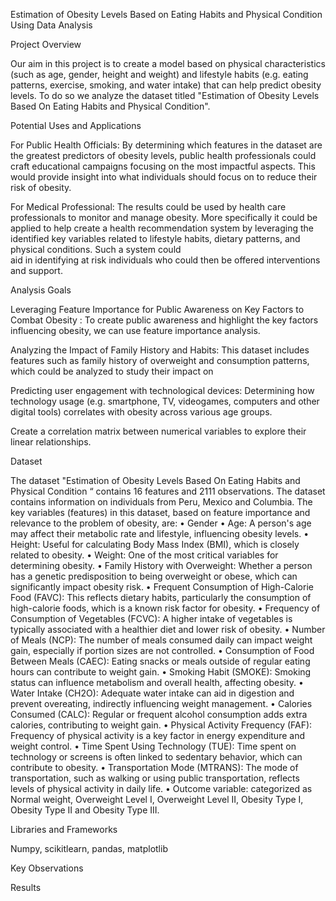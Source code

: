

Estimation of Obesity Levels Based on Eating Habits and Physical Condition Using Data Analysis

Project Overview

Our aim in this project is to create a model based on physical characteristics (such as age, gender, height and weight) and lifestyle habits (e.g. eating patterns, exercise, 
smoking, and water intake) that can help predict obesity levels. To do so we analyze the dataset titled  "Estimation of Obesity Levels Based On Eating Habits and 
Physical Condition".   


Potential Uses and Applications

For Public Health Officials: By determining which features in the dataset are the greatest predictors of obesity levels, public health professionals could craft 
educational campaigns focusing on the most impactful aspects. This would provide insight into what individuals should focus on to reduce their risk of obesity.  

For Medical Professional:  The results could be used by health care professionals to monitor and manage obesity. More specifically it could be applied to help create a 
health recommendation system by leveraging the identified key variables related to lifestyle habits, dietary patterns, and physical conditions.  Such a system could  
aid in identifying at risk individuals who could  then be offered interventions and support.  

Analysis Goals

Leveraging Feature Importance for Public Awareness on Key Factors to Combat Obesity : To create public awareness and highlight the key factors influencing obesity, we can 
use feature importance analysis. 

Analyzing the Impact of Family History and Habits: This dataset includes features such as family history of overweight and consumption patterns, which could be analyzed to 
study their impact on 

Predicting user engagement with technological devices:  Determining how technology usage (e.g. smartphone, TV, videogames, computers and other digital tools) correlates with 
obesity across various age groups. 

Create a correlation matrix between numerical variables to explore their linear relationships.


Dataset

The dataset "Estimation of Obesity Levels Based On Eating Habits and Physical Condition “ contains 16 features and 2111 observations. The dataset contains information on individuals from Peru, Mexico and Columbia.
The key variables (features) in this dataset, based on feature importance and relevance to the problem of obesity, are:
•	Gender
•	Age:  A person's age may affect their metabolic rate and lifestyle, influencing obesity levels.
•	Height: Useful for calculating Body Mass Index (BMI), which is closely related to obesity.
•	Weight: One of the most critical variables for determining obesity.
•	Family History with Overweight: Whether a person has a genetic predisposition to being overweight or obese, which can significantly impact obesity risk.
•	Frequent Consumption of High-Calorie Food (FAVC): This reflects dietary habits, particularly the consumption of high-calorie foods, which is a known risk factor for obesity.
•	Frequency of Consumption of Vegetables (FCVC): A higher intake of vegetables is typically associated with a healthier diet and lower risk of obesity.
•	Number of Meals (NCP): The number of meals consumed daily can impact weight gain, especially if portion sizes are not controlled.
•	Consumption of Food Between Meals (CAEC): Eating snacks or meals outside of regular eating hours can contribute to weight gain.
•	Smoking Habit (SMOKE): Smoking status can influence metabolism and overall health, affecting obesity.
•	Water Intake (CH2O): Adequate water intake can aid in digestion and prevent overeating, indirectly influencing weight management.
•	Calories Consumed (CALC): Regular or frequent alcohol consumption adds extra calories, contributing to weight gain.
•	Physical Activity Frequency (FAF): Frequency of physical activity is a key factor in energy expenditure and weight control.
•	Time Spent Using Technology (TUE): Time spent on technology or screens is often linked to sedentary behavior, which can contribute to obesity.
•	Transportation Mode (MTRANS): The mode of transportation, such as walking or using public transportation, reflects levels of physical activity in daily life.
•	Outcome variable: categorized as Normal weight, Overweight Level I, Overweight Level II, Obesity Type I, Obesity Type II and Obesity Type III.

Libraries and Frameworks

Numpy, scikitlearn, pandas, matplotlib

Key Observations


Results



